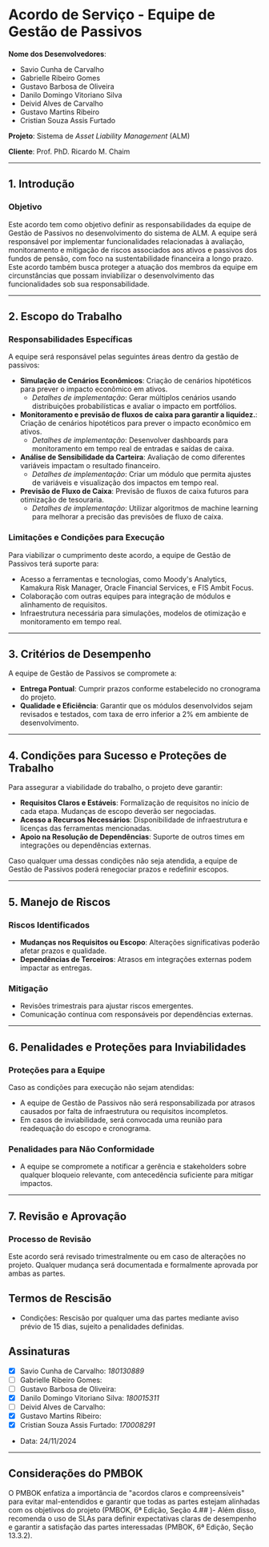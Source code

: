 # Acordo de Serviço - Equipe de Gestão de Passivos

**Nome dos Desenvolvedores**: 

- Savio Cunha de Carvalho
- Gabrielle Ribeiro Gomes
- Gustavo Barbosa de Oliveira
- Danilo Domingo Vitoriano Silva 
- Deivid Alves de Carvalho
- Gustavo Martins Ribeiro
- Cristian Souza Assis Furtado
 

**Projeto**: Sistema de *Asset Liability Management* (ALM)

**Cliente**: Prof. PhD. Ricardo M. Chaim

---

## 1. Introdução

### Objetivo  
Este acordo tem como objetivo definir as responsabilidades da equipe de Gestão de Passivos no desenvolvimento do sistema de ALM. A equipe será responsável por implementar funcionalidades relacionadas à avaliação, monitoramento e mitigação de riscos associados aos ativos e passivos dos fundos de pensão, com foco na sustentabilidade financeira a longo prazo. Este acordo também busca proteger a atuação dos membros da equipe em circunstâncias que possam inviabilizar o desenvolvimento das funcionalidades sob sua responsabilidade.

---

## 2. Escopo do Trabalho

### Responsabilidades Específicas  
A equipe será responsável pelas seguintes áreas dentro da gestão de passivos:
 - **Simulação de Cenários Econômicos**: Criação de cenários hipotéticos para prever o impacto econômico em ativos.
    - _Detalhes de implementação_: Gerar múltiplos cenários usando distribuições probabilísticas e avaliar o impacto em portfólios.
- **Monitoramento e previsão de fluxos de caixa para garantir a liquidez.**: Criação de cenários hipotéticos para prever o impacto econômico em ativos.
    - _Detalhes de implementação_: Desenvolver dashboards para monitoramento em tempo real de entradas e saídas de caixa.
- **Análise de Sensibilidade da Carteira**: Avaliação de como diferentes variáveis impactam o resultado financeiro.
    - _Detalhes de implementação_: Criar um módulo que permita ajustes de variáveis e visualização dos impactos em tempo real.
- **Previsão de Fluxo de Caixa**: Previsão de fluxos de caixa futuros para otimização de tesouraria.
    - _Detalhes de implementação_: Utilizar algoritmos de machine learning para melhorar a precisão das previsões de fluxo de caixa.


### Limitações e Condições para Execução  
Para viabilizar o cumprimento deste acordo, a equipe de Gestão de Passivos terá suporte para:  
- Acesso a ferramentas e tecnologias, como Moody's Analytics, Kamakura Risk Manager, Oracle Financial Services, e FIS Ambit Focus.  
- Colaboração com outras equipes para integração de módulos e alinhamento de requisitos.  
- Infraestrutura necessária para simulações, modelos de otimização e monitoramento em tempo real.

---

## 3. Critérios de Desempenho  

A equipe de Gestão de Passivos se compromete a:  

- **Entrega Pontual**: Cumprir prazos conforme estabelecido no cronograma do projeto.  
- **Qualidade e Eficiência**: Garantir que os módulos desenvolvidos sejam revisados e testados, com taxa de erro inferior a 2% em ambiente de desenvolvimento.  

---

## 4. Condições para Sucesso e Proteções de Trabalho  

Para assegurar a viabilidade do trabalho, o projeto deve garantir:  

- **Requisitos Claros e Estáveis**: Formalização de requisitos no início de cada etapa. Mudanças de escopo deverão ser negociadas.  
- **Acesso a Recursos Necessários**: Disponibilidade de infraestrutura e licenças das ferramentas mencionadas.  
- **Apoio na Resolução de Dependências**: Suporte de outros times em integrações ou dependências externas.  

Caso qualquer uma dessas condições não seja atendida, a equipe de Gestão de Passivos poderá renegociar prazos e redefinir escopos.  

---

## 5. Manejo de Riscos  

### Riscos Identificados  
- **Mudanças nos Requisitos ou Escopo**: Alterações significativas poderão afetar prazos e qualidade.  
- **Dependências de Terceiros**: Atrasos em integrações externas podem impactar as entregas.  

### Mitigação  
- Revisões trimestrais para ajustar riscos emergentes.  
- Comunicação contínua com responsáveis por dependências externas.  

---

## 6. Penalidades e Proteções para Inviabilidades  

### Proteções para a Equipe  
Caso as condições para execução não sejam atendidas:  
- A equipe de Gestão de Passivos não será responsabilizada por atrasos causados por falta de infraestrutura ou requisitos incompletos.  
- Em casos de inviabilidade, será convocada uma reunião para readequação do escopo e cronograma.  

### Penalidades para Não Conformidade  
- A equipe se compromete a notificar a gerência e stakeholders sobre qualquer bloqueio relevante, com antecedência suficiente para mitigar impactos.

---

## 7. Revisão e Aprovação  

### Processo de Revisão  
Este acordo será revisado trimestralmente ou em caso de alterações no projeto. Qualquer mudança será documentada e formalmente aprovada por ambas as partes.  

## Termos de Rescisão
- Condições: Rescisão por qualquer uma das partes mediante aviso prévio de 15 dias, sujeito a penalidades definidas.

## Assinaturas
- [X] Savio Cunha de Carvalho: *180130889*
- [ ] Gabrielle Ribeiro Gomes:
- [ ] Gustavo Barbosa de Oliveira:
- [X] Danilo Domingo Vitoriano Silva: *180015311*
- [ ] Deivid Alves de Carvalho:
- [X] Gustavo Martins Ribeiro:
- [X] Cristian Souza Assis Furtado: *170008291*

- Data: 24/11/2024

--- 

## Considerações do PMBOK
O PMBOK enfatiza a importância de "acordos claros e compreensíveis" para evitar mal-entendidos e garantir que todas as partes estejam alinhadas com os objetivos do projeto (PMBOK, 6ª Edição, Seção 4.## )- Além disso, recomenda o uso de SLAs para definir expectativas claras de desempenho e garantir a satisfação das partes interessadas (PMBOK, 6ª Edição, Seção 13.3.2).
